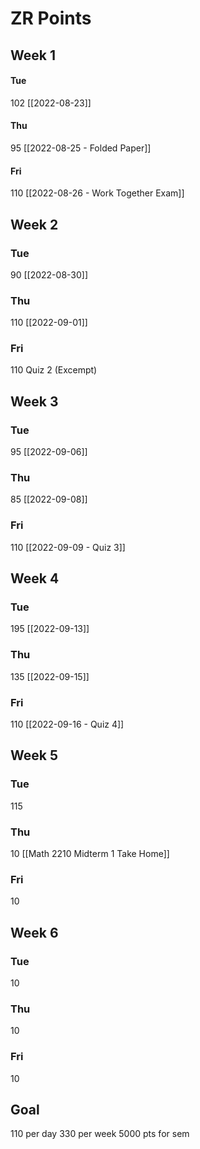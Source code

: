 # ZR Points
## Week 1
#### Tue 
102
[[2022-08-23]]

#### Thu
95
[[2022-08-25 - Folded Paper]]

#### Fri
110
[[2022-08-26 - Work Together Exam]]

## Week 2
### Tue
90
[[2022-08-30]]

### Thu
110
[[2022-09-01]]

### Fri
110
Quiz 2 (Excempt)

## Week 3
### Tue
95
[[2022-09-06]]

### Thu
85
[[2022-09-08]]

### Fri
110
[[2022-09-09 - Quiz 3]]

## Week 4
### Tue
195
[[2022-09-13]]

### Thu
135
[[2022-09-15]]

### Fri
110
[[2022-09-16 - Quiz 4]]

## Week 5
### Tue
115

### Thu
10
[[Math 2210 Midterm 1 Take Home]]

### Fri
10

## Week 6
### Tue
10

### Thu
10

### Fri
10


## Goal
110 per day
330 per week
5000 pts for sem